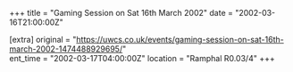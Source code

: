 +++
title = "Gaming Session on Sat 16th March 2002"
date = "2002-03-16T21:00:00Z"

[extra]
original = "https://uwcs.co.uk/events/gaming-session-on-sat-16th-march-2002-1474488929695/"    
ent_time = "2002-03-17T04:00:00Z"
location = "Ramphal R0.03/4"
+++



